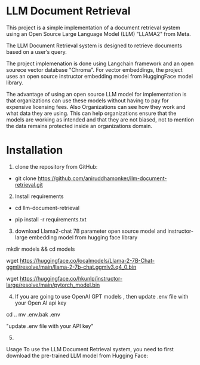 # LLM Document Retrieval
This project is a simple implementation of a document retrieval system using an Open Source Large Language Model (LLM) "LLAMA2" from Meta. 

The LLM Document Retrieval system is designed to retrieve documents based on a user’s query. 

The project implemenation is done using Langchain framework and an open sourece vector database "Chroma".
For vector embeddings, the project uses an open source instructor embedding model from HuggingFace model library.

The advantage of using an open source LLM model for implementation is that organizations can use these models without having to pay for expensive licensing fees.
Also Organizations can see how they work and what data they are using. This can help organizations ensure that the models are working as intended and that they are not biased, 
not to mention the data remains protected inside an organizations domain.


# Installation

1. clone the repository from GitHub:

* git clone https://github.com/aniruddhamonker/llm-document-retrieval.git

2. Install requirements

* cd llm-document-retrieval

* pip install -r requirements.txt

3. download Llama2-chat 7B parameter open source model and instructor-large embedding model from hugging face library

mkdir models && cd models

wget https://huggingface.co/localmodels/Llama-2-7B-Chat-ggml/resolve/main/llama-2-7b-chat.ggmlv3.q4_0.bin

wget https://huggingface.co/hkunlp/instructor-large/resolve/main/pytorch_model.bin

4. If you are going to use OpenAI GPT models , then update .env file with your Open AI api key

cd ..
mv .env.bak .env

"update .env file with your API key"

5. 





Usage
To use the LLM Document Retrieval system, you need to first download the pre-trained LLM model from Hugging Face:

